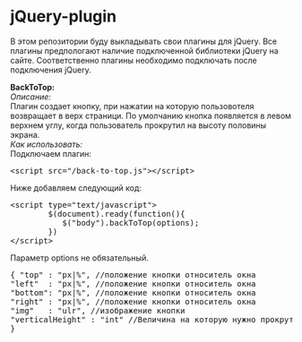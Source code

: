 jQuery-plugin
=============

В этом репозитории буду выкладывать свои плагины для jQuery.
Все плагины предпологают наличие подключенной библиотеки jQuery на сайте. Соответственно плагины необходимо подключать после подключения jQuery.

<strong>BackToTop:</strong><br>
<em>Описание:</em><br>
Плагин создает кнопку, при нажатии на которую пользовотеля возвращает в верх страници. По умолчанию кнопка появляется в левом верхнем углу, когда пользователь прокрутил на высоту половины экрана.<br>
<em>Как использовать:</em><br>
Подключаем плагин:<br>
<pre>&lt;script src="/back-to-top.js"&gt;&lt;/script&gt;</pre>
Ниже добавляем следующий код:   
<pre>
&lt;script type="text/javascript"&gt;
		$(document).ready(function(){
		   $("body").backToTop(options);
		})
&lt;/script&gt;
</pre>
Параметр options не обязательный. 
<pre>
{ "top" : "px|%", //положение кнопки относитель окна
"left"  : "px|%", //положение кнопки относитель окна
"bottom": "px|%", //положение кнопки относитель окна
"right" : "px|%", //положение кнопки относитель окна
"img"   : "ulr", //изображение кнопки
"verticalHeight" : "int" //Величина на которую нужно прокрутить страницу что бы появилась кнопка 
}
</pre>
